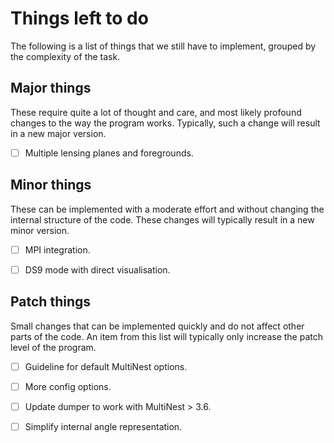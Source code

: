 Things left to do
=================

The following is a list of things that we still have to implement, grouped by
the complexity of the task.


Major things
------------

These require quite a lot of thought and care, and most likely profound changes
to the way the program works. Typically, such a change will result in a new
major version.

- [ ] Multiple lensing planes and foregrounds.


Minor things
------------

These can be implemented with a moderate effort and without changing the
internal structure of the code. These changes will typically result in a new
minor version.

- [ ] MPI integration.
- [ ] DS9 mode with direct visualisation.


Patch things
------------

Small changes that can be implemented quickly and do not affect other parts of
the code. An item from this list will typically only increase the patch level
of the program.

- [ ] Guideline for default MultiNest options.
- [ ] More config options.
- [ ] Update dumper to work with MultiNest > 3.6.
- [ ] Simplify internal angle representation.

